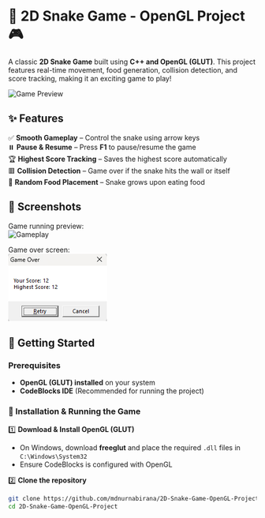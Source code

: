 # 🐍 2D Snake Game - OpenGL Project 🎮  

A classic **2D Snake Game** built using **C++ and OpenGL (GLUT)**. This project features real-time movement, food generation, collision detection, and score tracking, making it an exciting game to play!  

![Game Preview](images/s.png)  

## ✨ Features  
✅ **Smooth Gameplay** – Control the snake using arrow keys  
⏸️ **Pause & Resume** – Press **F1** to pause/resume the game  
🏆 **Highest Score Tracking** – Saves the highest score automatically  
🟥 **Collision Detection** – Game over if the snake hits the wall or itself  
🍏 **Random Food Placement** – Snake grows upon eating food  

## 📸 Screenshots  
Game running preview:  
![Gameplay](images/gameplay.png)  

Game over screen:  
![Game Over](images/game_over.png)  

## 🚀 Getting Started  

### Prerequisites  
- **OpenGL (GLUT) installed** on your system  
- **CodeBlocks IDE** (Recommended for running the project)  

### 🔧 Installation & Running the Game  

1️⃣ **Download & Install OpenGL (GLUT)**  
   - On Windows, download **freeglut** and place the required `.dll` files in `C:\Windows\System32`  
   - Ensure CodeBlocks is configured with OpenGL  

2️⃣ **Clone the repository**  
```sh
git clone https://github.com/mdnurnabirana/2D-Snake-Game-OpenGL-Project.git
cd 2D-Snake-Game-OpenGL-Project
